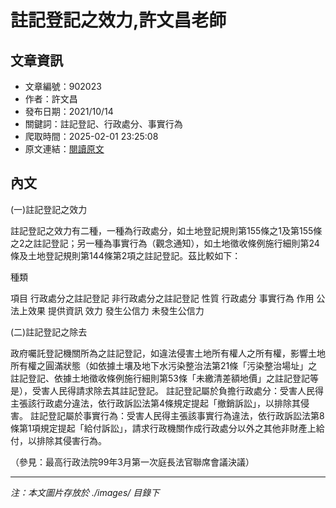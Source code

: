 # 註記登記之效力,許文昌老師

## 文章資訊
- 文章編號：902023
- 作者：許文昌
- 發布日期：2021/10/14
- 關鍵詞：註記登記、行政處分、事實行為
- 爬取時間：2025-02-01 23:25:08
- 原文連結：[閱讀原文](https://real-estate.get.com.tw/Columns/detail.aspx?no=902023)

## 內文


(一)註記登記之效力


註記登記之效力有二種，一種為行政處分，如土地登記規則第155條之1及第155條之2之註記登記；另一種為事實行為（觀念通知），如土地徵收條例施行細則第24條及土地登記規則第144條第2項之註記登記。茲比較如下：


種類


項目
行政處分之註記登記
非行政處分之註記登記
性質
行政處分
事實行為
作用
公法上效果
提供資訊
效力
發生公信力
未發生公信力


(二)註記登記之除去


政府囑託登記機關所為之註記登記，如違法侵害土地所有權人之所有權，影響土地所有權之圓滿狀態（如依據土壤及地下水污染整治法第21條「污染整治場址」之註記登記、依據土地徵收條例施行細則第53條「未繳清差額地價」之註記登記等是），受害人民得請求除去其註記登記。
註記登記屬於負擔行政處分：受害人民得主張該行政處分違法，依行政訴訟法第4條規定提起「撤銷訴訟」，以排除其侵害。
註記登記屬於事實行為：受害人民得主張該事實行為違法，依行政訴訟法第8條第1項規定提起「給付訴訟」，請求行政機關作成行政處分以外之其他非財產上給付，以排除其侵害行為。


（參見：最高行政法院99年3月第一次庭長法官聯席會議決議）

---
*注：本文圖片存放於 ./images/ 目錄下*
